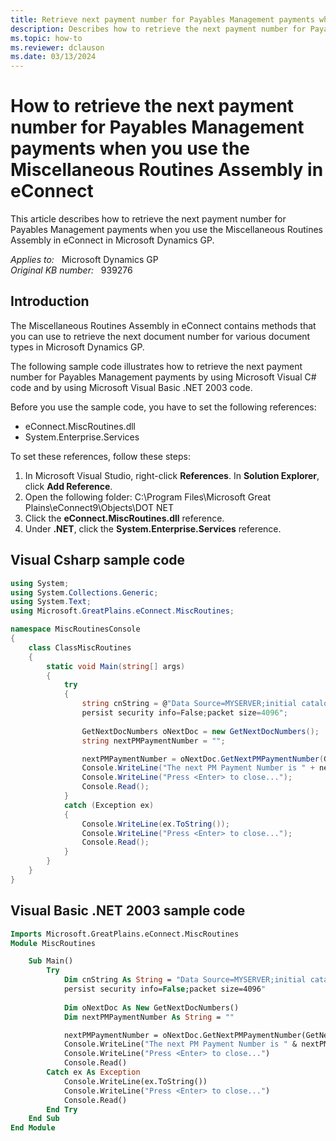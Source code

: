 ```yaml
---
title: Retrieve next payment number for Payables Management payments when you use the Miscellaneous Routines Assembly in eConnect
description: Describes how to retrieve the next payment number for Payables Management payments when you use the Miscellaneous Routines Assembly in eConnect.
ms.topic: how-to
ms.reviewer: dclauson
ms.date: 03/13/2024
---
```

# How to retrieve the next payment number for Payables Management payments when you use the Miscellaneous Routines Assembly in eConnect

This article describes how to retrieve the next payment number for Payables Management payments when you use the Miscellaneous Routines Assembly in eConnect in Microsoft Dynamics GP.

_Applies to:_ &nbsp; Microsoft Dynamics GP  
_Original KB number:_ &nbsp; 939276

## Introduction

The Miscellaneous Routines Assembly in eConnect contains methods that you can use to retrieve the next document number for various document types in Microsoft Dynamics GP.

The following sample code illustrates how to retrieve the next payment number for Payables Management payments by using Microsoft Visual C# code and by using Microsoft Visual Basic .NET 2003 code.

Before you use the sample code, you have to set the following references:

- eConnect.MiscRoutines.dll
- System.Enterprise.Services

To set these references, follow these steps:

1. In Microsoft Visual Studio, right-click **References**. In **Solution Explorer**, click **Add Reference**.
2. Open the following folder: C:\\Program Files\\Microsoft Great Plains\\eConnect9\\Objects\\DOT NET
3. Click the **eConnect.MiscRoutines.dll** reference.
4. Under **.NET**, click the **System.Enterprise.Services** reference.

## Visual Csharp sample code

```csharp
using System;
using System.Collections.Generic;
using System.Text;
using Microsoft.GreatPlains.eConnect.MiscRoutines;

namespace MiscRoutinesConsole
{
    class ClassMiscRoutines
    {
        static void Main(string[] args)
        {
            try
            {
                string cnString = @"Data Source=MYSERVER;initial catalog=TWO;integrated security=SSPI;
                persist security info=False;packet size=4096";
                
                GetNextDocNumbers oNextDoc = new GetNextDocNumbers();
                string nextPMPaymentNumber = "";

                nextPMPaymentNumber = oNextDoc.GetNextPMPaymentNumber(GetNextDocNumbers.IncrementDecrement.Increment, cnString);
                Console.WriteLine("The next PM Payment Number is " + nextPMPaymentNumber);
                Console.WriteLine("Press <Enter> to close...");
                Console.Read();
            }
            catch (Exception ex)
            {
                Console.WriteLine(ex.ToString());
                Console.WriteLine("Press <Enter> to close...");
                Console.Read();
            }
        }
    }
}
```

## Visual Basic .NET 2003 sample code

```vb
Imports Microsoft.GreatPlains.eConnect.MiscRoutines
Module MiscRoutines

    Sub Main()
        Try
            Dim cnString As String = "Data Source=MYSERVER;initial catalog=TWO;integrated security=SSPI;
            persist security info=False;packet size=4096"
            
            Dim oNextDoc As New GetNextDocNumbers()
            Dim nextPMPaymentNumber As String = ""

            nextPMPaymentNumber = oNextDoc.GetNextPMPaymentNumber(GetNextDocNumbers.IncrementDecrement.Increment, cnString)
            Console.WriteLine("The next PM Payment Number is " & nextPMPaymentNumber)
            Console.WriteLine("Press <Enter> to close...")
            Console.Read()
        Catch ex As Exception
            Console.WriteLine(ex.ToString())
            Console.WriteLine("Press <Enter> to close...")
            Console.Read()
        End Try
    End Sub
End Module
```
